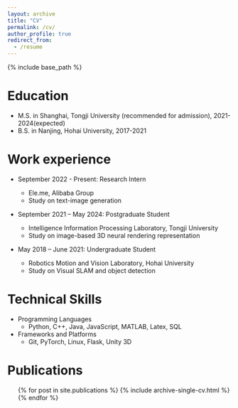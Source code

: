 ```yaml
---
layout: archive
title: "CV"
permalink: /cv/
author_profile: true
redirect_from:
  - /resume
---
```


{% include base_path %}

Education
======
* M.S. in Shanghai, Tongji University (recommended for admission), 2021-2024(expected)
* B.S. in Nanjing, Hohai University, 2017-2021


Work experience
======
* September 2022 - Present: Research Intern
  * Ele.me, Alibaba Group
  * Study on text-image generation

* September 2021 – May 2024: Postgraduate Student
  * Intelligence Information Processing Laboratory, Tongji University
  * Study on image-based 3D neural rendering representation
  <!-- * Supervisor: Zhihua Wei -->
  
* May 2018 – June 2021: Undergraduate Student
  * Robotics Motion and Vision Laboratory, Hohai University
  * Study on Visual SLAM and object detection

Technical Skills
======
* Programming Languages 
  * Python, C++, Java, JavaScript, MATLAB, Latex, SQL
* Frameworks and Platforms
  * Git, PyTorch, Linux, Flask, Unity 3D

Publications
======
  <ul>{% for post in site.publications %}
    {% include archive-single-cv.html %}
  {% endfor %}</ul>
  
<!-- Talks
======
  <ul>{% for post in site.talks %}
    {% include archive-single-talk-cv.html %}
  {% endfor %}</ul>
  
Teaching
======
  <ul>{% for post in site.teaching %}
    {% include archive-single-cv.html %}
  {% endfor %}</ul>
  
Service and leadership
======
* Currently signed in to 43 different slack teams -->
